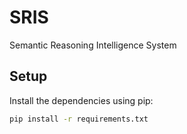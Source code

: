 # SRIS
Semantic Reasoning Intelligence System

## Setup
Install the dependencies using pip:

```bash
pip install -r requirements.txt
```
